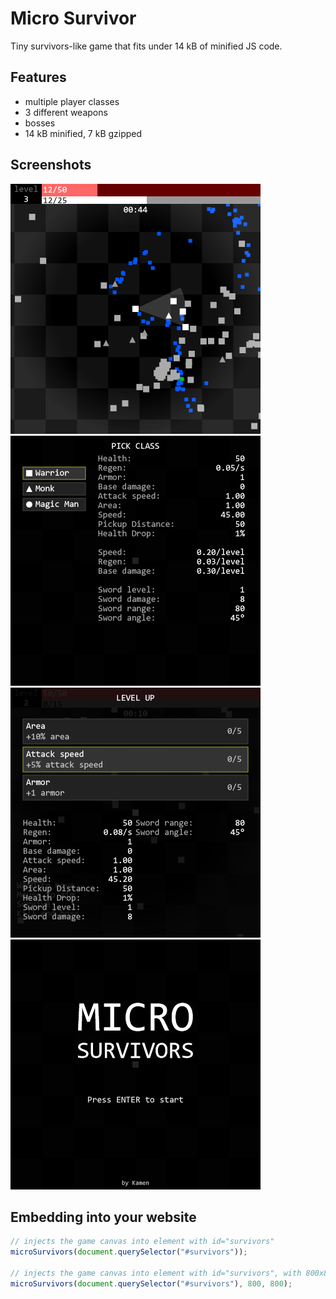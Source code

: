 # Micro Survivor

Tiny survivors-like game that fits under 14 kB of minified JS code.

## Features

- multiple player classes
- 3 different weapons
- bosses
- 14 kB minified, 7 kB gzipped

## Screenshots

![ingame](./media/ingame.png)
![classes](./media/class-picker.png)
![level-up](./media/level-up.png)
![start](./media/start.png)

## Embedding into your website

```javascript
// injects the game canvas into element with id="survivors"
microSurvivors(document.querySelector("#survivors"));

// injects the game canvas into element with id="survivors", with 800x800 size
microSurvivors(document.querySelector("#survivors"), 800, 800);
```
